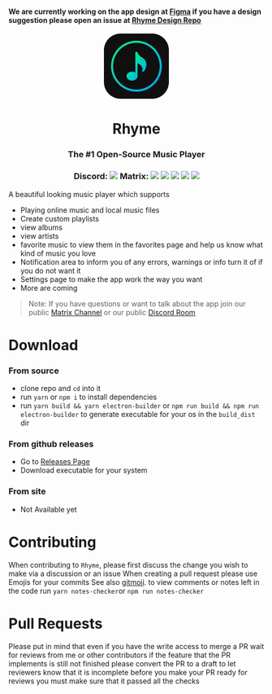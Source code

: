 #### We are currently working on the app design at [Figma](https://www.figma.com/file/9RdbT3hJ5gdO1uktuSMUbP/Rhyme) if you have a design suggestion please open an issue at [Rhyme Design Repo](https://github.com/Rhyme-Player/RhymeDesign)

<!-- PROJECT LOGO -->
<p align="center">
  <a href="https://github.com/Rhyme-Player/RhymeApp">
    <img src="icons/linux/128x128.png" alt="Logo">
  </a>
  <h1 align="center">Rhyme</h1>
  <h3 align="center">
    The #1 Open-Source Music Player
  </h3>
<h3 align="center">
Discord: <img src ="https://img.shields.io/discord/848185747319816212">
Matrix: <img src ="https://img.shields.io/matrix/rhymes-player:matrix.org">
<img src ="https://img.shields.io/github/issues-raw/Rhyme-Player/RhymeApp">
<img src ="https://img.shields.io/github/issues-pr/Rhyme-Player/RhymeApp">
<img src ="https://img.shields.io/github/downloads/Rhyme-Player/RhymeApp/total">
<img src ="https://img.shields.io/github/stars/Rhyme-Player/RhymeApp">
</h3>
</p>

A beautiful looking music player which supports

- Playing online music and local music files
- Create custom playlists
- view albums
- view artists
- favorite music to view them in the favorites page and help us know what kind of music you love
- Notification area to inform you of any errors, warnings or info turn it of if you do not want it
- Settings page to make the app work the way you want
- More are coming

> Note: If you have questions or want to talk about the app join our public [Matrix Channel](https://app.element.io/#/room/#rhymes-player:matrix.org) or our public [Discord Room](https://discord.gg/zjvdRsux)

# Download

### From source

- clone repo and `cd` into it
- run `yarn` or `npm i` to install dependencies
- run `yarn build && yarn electron-builder` or `npm run build && npm run electron-builder` to generate executable for your os in the `build_dist` dir

### From github releases

- Go to [Releases Page](https://github.com/Rhyme-Player/RhymeApp/releases)
- Download executable for your system

### From site

- Not Available yet

# Contributing

When contributing to `Rhyme`, please first discuss the change you wish to make via a discussion or an issue
When creating a pull request please use Emojis for your commits
See also [gitmoji](https://gitmoji.carloscuesta.me/).
to view comments or notes left in the code run `yarn notes-checker`or `npm run notes-checker`

# Pull Requests

Please put in mind that even if you have the write access to merge a PR wait for reviews from me or other contributors
if the feature that the PR implements is still not finished please convert the PR to a draft to let reviewers know that it is incomplete
before you make your PR ready for reviews you must make sure that it passed all the checks
